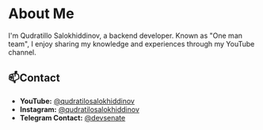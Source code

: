# About Me

I'm Qudratillo Salokhiddinov, a backend developer. Known as "One man team", I enjoy sharing my knowledge and experiences through my YouTube channel.

## :mailbox:Contact

- **YouTube:** [@qudratilosalokhiddinov](https://www.youtube.com/qudratilosalokhiddinov)
- **Instagram:** [@qudratilosalokhiddinov](https://www.instagram.com/qudratillosalokhiddinov/)
- **Telegram Contact:** [@devsenate](https://www.t.me/devSenate)
